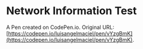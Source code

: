 # Network Information Test

A Pen created on CodePen.io. Original URL: [https://codepen.io/luisangelmaciel/pen/vYzgBmK](https://codepen.io/luisangelmaciel/pen/vYzgBmK).

